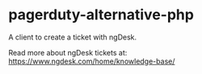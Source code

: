 # pagerduty-alternative-php

A client to create a ticket with ngDesk. 

Read more about ngDesk tickets at: https://www.ngdesk.com/home/knowledge-base/
